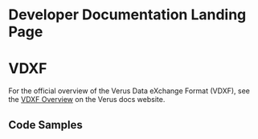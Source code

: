 # Developer Documentation Landing Page

# VDXF 

For the official overview of the Verus Data eXchange Format (VDXF), see the [VDXF Overview](https://docs.verus.io/vdxf/#overview) on the Verus docs website.

## Code Samples
